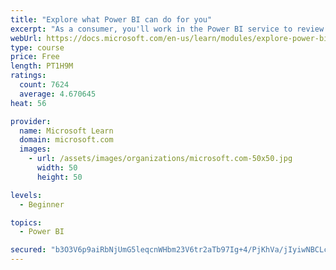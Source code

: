 ```yaml
---
title: "Explore what Power BI can do for you"
excerpt: "As a consumer, you'll work in the Power BI service to review and interact with content that has been shared with you. This module provides the foundational information that you need to work effectively in the Power BI service."
webUrl: https://docs.microsoft.com/en-us/learn/modules/explore-power-bi-service/
type: course
price: Free
length: PT1H9M
ratings:
  count: 7624
  average: 4.670645
heat: 56

provider:
  name: Microsoft Learn
  domain: microsoft.com
  images:
    - url: /assets/images/organizations/microsoft.com-50x50.jpg
      width: 50
      height: 50

levels:
  - Beginner

topics:
  - Power BI

secured: "b3O3V6p9aiRbNjUmG5leqcnWHbm23V6tr2aTb97Ig+4/PjKhVa/jIyiwNBCLcWFNYvNlIrOye1hpOvWi+ylbvLueqkcoBI8/zk+kNo5J1oox0UpDanSELWoh96iMDu0ZbSfpYAd6XkIJ+CQufAdfaTaKpqNNhD64bujpnX5PlxxHM4wOCJK/QQiFURHfvcQyoDB/mVXw/qdwzsA5TNwNRn0wrAq5J5S2hdZfQF2cfjEFdCn5YDJ0M4P6TlyoD5LjQKhcEhyV2OLSiQqkE+61WK4CWPjPp3TBn9QqgyjGvGNoC9SXYOgpbvL236DgqtQY9sthlfh9VaIr3MAkt+R1vtPk4u9XU/Qga60oYqsezAGr1t9zwlA08wp7u7zz0tqBV8h0+s3RyI1pyh3svsDqkmFmFw2F3HTp4ZmfGi4odhw=;JIausgbZZ0xyVvuUT3HiAA=="
---
```



